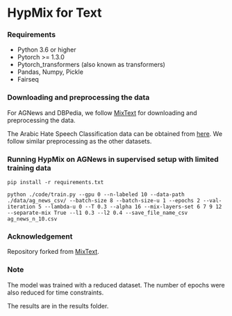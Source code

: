 # HypMix for Text

### Requirements
* Python 3.6 or higher
* Pytorch >= 1.3.0
* Pytorch_transformers (also known as transformers)
* Pandas, Numpy, Pickle
* Fairseq

### Downloading and preprocessing the data

For AGNews and DBPedia, we follow [MixText](https://github.com/GT-SALT/MixText) for downloading and preprocessing the data.

The Arabic Hate Speech Classification data can be obtained from [here](https://github.com/nuhaalbadi/Arabic_hatespeech). We follow similar preprocessing as the other datasets.


### Running HypMix on AGNews in supervised setup with limited training data

```
pip install -r requirements.txt
```

```
python ./code/train.py --gpu 0 --n-labeled 10 --data-path ./data/ag_news_csv/ --batch-size 8 --batch-size-u 1 --epochs 2 --val-iteration 5 --lambda-u 0 --T 0.3 --alpha 16 --mix-layers-set 6 7 9 12 --separate-mix True --l1 0.3 --l2 0.4 --save_file_name_csv ag_news_n_10.csv
```

### Acknowledgement

Repository forked from [MixText](https://github.com/GT-SALT/MixText).

### Note
The model was trained with a reduced dataset. The number of epochs were also reduced for time constraints.

The results are in the results folder.